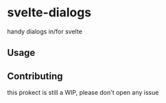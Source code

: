 # svelte-dialogs

handy dialogs in/for svelte

## Usage

## Contributing

this prokect is still a WIP, please don't open any issue